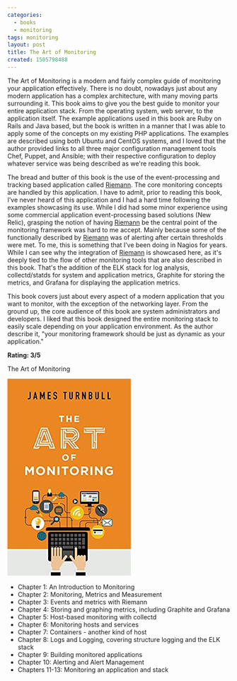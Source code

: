 ```yaml
---
categories:
  - books
  - monitoring
tags: monitoring
layout: post
title: The Art of Monitoring
created: 1505798488
---
```


The Art of Monitoring is a modern and fairly complex guide of monitoring your application effectively. There is no doubt, nowadays just about any modern application has a complex architecture, with many moving parts surrounding it. This book aims to give you the best guide to monitor your entire application stack. From the operating system, web server, to the application itself. The example applications used in this book are Ruby on Rails and Java based, but the book is written in a manner that I was able to apply some of the concepts on my existing PHP applications. The examples are described using both Ubuntu and CentOS systems, and I loved that the author provided links to all three major configuration management tools Chef, Puppet, and Ansible; with their respective configuration to deploy whatever service was being described as we're reading this book. 

The bread and butter of this book is the use of the event-processing and tracking based application called <a href="http://riemann.io/" target="_blank">Riemann</a>. The core monitoring concepts are handled by this application. I have to admit, prior to reading this book, I’ve never heard of this application and I had a hard time following the examples showcasing its use. While I did had some minor experience using some commercial application event-processing based solutions (New Relic), grasping the notion of having <a href="http://riemann.io/" target="_blank">Riemann</a> be the central point of the monitoring framework was hard to me accept. Mainly because some of the functionally described by <a href="http://riemann.io/" target="_blank">Riemann</a> was of alerting after certain thresholds were met. To me, this is something that I’ve been doing in Nagios for years. While I can see why the integration of <a href="http://riemann.io/" target="_blank">Riemann</a> is showcased here, as it's deeply tied to the flow of other monitoring tools that are also described in this book. That's the addition of the ELK stack for log analysis, collectd/statds for system and application metrics, Graphite for storing the metrics, and Grafana for displaying the application metrics.

 This book covers just about every aspect of a modern application that you want to monitor, with the exception of the networking layer. From the ground up, the core audience of this book are system administrators and developers. I liked that this book designed the entire monitoring stack to easily scale depending on your application environment. As the author describe it, "your monitoring framework should be just as dynamic as your application."

**Rating: 3/5**

The Art of Monitoring

<a href="https://www.artofmonitoring.com/" target="_blank"><img src="/assets/books/the-art-of-monitoring.jpg"></a>

* Chapter 1: An Introduction to Monitoring
* Chapter 2: Monitoring, Metrics and Measurement
* Chapter 3: Events and metrics with Riemann
* Chapter 4: Storing and graphing metrics, including Graphite and Grafana
* Chapter 5: Host-based monitoring with collectd
* Chapter 6: Monitoring hosts and services
* Chapter 7: Containers - another kind of host
* Chapter 8: Logs and Logging, covering structure logging and the ELK stack
* Chapter 9: Building monitored applications
* Chapter 10: Alerting and Alert Management
* Chapters 11-13: Monitoring an application and stack
